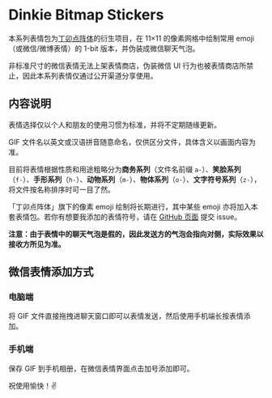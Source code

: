 # Dinkie Bitmap Stickers

本系列表情包为[丁卯点阵体](https://atelier-anchor.com/typefaces/dinkie-bitmap/)的衍生项目，在 11×11 的像素网格中绘制常用 emoji（或微信/微博表情）的 1-bit 版本，并伪装成微信聊天气泡。

非标准尺寸的微信表情无法上架表情商店，伪装微信 UI 行为也被表情商店所禁止，因此本系列表情仅通过公开渠道分享使用。

## 内容说明

表情选择仅以个人和朋友的使用习惯为标准，并将不定期随缘更新。

GIF 文件名以英文或汉语拼音随意命名，仅供区分文件，具体含义以画面内容为准。

目前将表情根据性质和用途粗略分为**商务系列**（文件名前缀 `a-`）、**笑脸系列**（`f-`）、**手形系列**（`h-`）、**动物系列**（`m-`）、**物体系列**（`o-`）、**文字符号系列**（`z-`），将文件按名称排序时可一目了然。

「丁卯点阵体」旗下的像素 emoji 绘制将长期进行，其中某些 emoji 亦将加入本套表情包。若你有想要我添加的表情符号，请在 [GitHub 页面](https://github.com/willie4624/dinkiebitmapstickers/) 提交 issue。

**注意：由于表情中的聊天气泡是假的，因此发送方的气泡会指向对侧，实际效果以接收方所见为准。**

## 微信表情添加方式

### 电脑端

将 GIF 文件直接拖拽进聊天窗口即可以表情发送，然后使用手机端长按表情添加。

### 手机端

保存 GIF 到手机相册，在微信表情界面点击加号添加即可。

祝使用愉快！✌️
